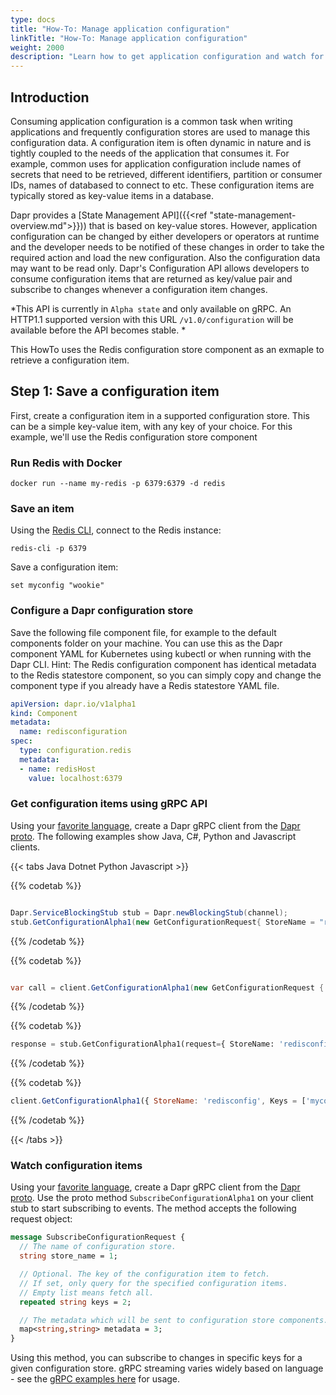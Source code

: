 ```yaml
---
type: docs
title: "How-To: Manage application configuration"
linkTitle: "How-To: Manage application configuration"
weight: 2000
description: "Learn how to get application configuration and watch for changes"
---
```


## Introduction

Consuming application configuration is a common task when writing applications and frequently configuration stores are used to manage this configuration data. A configuration item is often dynamic in nature and is tightly coupled to the needs of the application that consumes it. For example, common uses for application configuration include names of secrets that need to be retrieved, different identifiers, partition or consumer IDs, names of databased to connect to etc. These configuration items are typically stored as key-value items in a database.

Dapr provides a [State Management API]({{<ref "state-management-overview.md">}})) that is based on key-value stores. However, application configuration can be changed by either developers or operators at runtime and the developer needs to be notified of these changes in order to take the required action and load the new configuration. Also the configuration data may want to be read only. Dapr's Configuration API allows developers to consume configuration items that are returned as key/value pair and subscribe to changes whenever a configuration item changes.

*This API is currently in `Alpha state` and only available on gRPC. An HTTP1.1 supported version with this URL `/v1.0/configuration` will be available before the API becomes stable. *

This HowTo uses the Redis configuration store component as an exmaple to retrieve a configuration item.

## Step 1: Save a configuration item

First, create a configuration item in a supported configuration store. This can be a simple key-value item, with any key of your choice. For this example, we'll use the Redis configuration store component

### Run Redis with Docker

```
docker run --name my-redis -p 6379:6379 -d redis
```

### Save an item

Using the [Redis CLI](https://redis.com/blog/get-redis-cli-without-installing-redis-server/), connect to the Redis instance:

```
redis-cli -p 6379 
```

Save a configuration item:

```
set myconfig "wookie"
```

### Configure a Dapr configuration store

Save the following file component file, for example to the default components folder on your machine. You can use this as the Dapr component YAML for Kubernetes using kubectl or when running with the Dapr CLI. Hint: The Redis configuration component has identical metadata to the Redis statestore component, so you can simply copy and change the component type if you already have a Redis statestore YAML file. 

```yaml
apiVersion: dapr.io/v1alpha1
kind: Component
metadata:
  name: redisconfiguration
spec:
  type: configuration.redis
  metadata:
  - name: redisHost
    value: localhost:6379
```

### Get configuration items using gRPC API

Using your [favorite language](https://grpc.io/docs/languages/), create a Dapr gRPC client from the [Dapr proto](https://github.com/dapr/dapr/blob/master/dapr/proto/runtime/v1/dapr.proto). The following examples show Java, C#, Python and Javascript clients.

{{< tabs Java Dotnet Python Javascript >}}

{{% codetab %}}
```java

Dapr.ServiceBlockingStub stub = Dapr.newBlockingStub(channel);
stub.GetConfigurationAlpha1(new GetConfigurationRequest{ StoreName = "redisconfig", Keys = new String[]{"myconfig"} });
```
{{% /codetab %}}

{{% codetab %}}
```csharp

var call = client.GetConfigurationAlpha1(new GetConfigurationRequest { StoreName = "redisconfig", Keys = new String[]{"myconfig"} });
```
{{% /codetab %}}

{{% codetab %}}
```python
response = stub.GetConfigurationAlpha1(request={ StoreName: 'redisconfig', Keys = ['myconfig'] })
```
{{% /codetab %}}

{{% codetab %}}
```javascript
client.GetConfigurationAlpha1({ StoreName: 'redisconfig', Keys = ['myconfig'] })
```
{{% /codetab %}}

{{< /tabs >}}

### Watch configuration items

Using your [favorite language](https://grpc.io/docs/languages/), create a Dapr gRPC client from the [Dapr proto](https://github.com/dapr/dapr/blob/master/dapr/proto/runtime/v1/dapr.proto).
Use the proto method `SubscribeConfigurationAlpha1` on your client stub to start subscribing to events. The method accepts the following request object:

```proto
message SubscribeConfigurationRequest {
  // The name of configuration store.
  string store_name = 1;

  // Optional. The key of the configuration item to fetch.
  // If set, only query for the specified configuration items.
  // Empty list means fetch all.
  repeated string keys = 2;

  // The metadata which will be sent to configuration store components.
  map<string,string> metadata = 3;
}
```

Using this method, you can subscribe to changes in specific keys for a given configuration store. gRPC streaming varies widely based on language - see the [gRPC examples here](https://grpc.io/docs/languages/) for usage.
